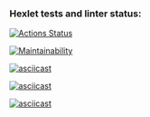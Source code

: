 ### Hexlet tests and linter status:
[![Actions Status](https://github.com/mtalipowa/python-project-49/actions/workflows/hexlet-check.yml/badge.svg)](https://github.com/mtalipowa/python-project-49/actions)

[![Maintainability](https://api.codeclimate.com/v1/badges/c58cfcdc387e265740da/maintainability)](https://codeclimate.com/github/mtalipowa/python-project-49/maintainability)

[![asciicast](https://asciinema.org/a/crscVEOw0iVOOmwxGRR7H7xYM.svg)](https://asciinema.org/a/crscVEOw0iVOOmwxGRR7H7xYM)

[![asciicast](https://asciinema.org/a/WrFNyRnw4I6QvAxUZxUpW4lRv.svg)](https://asciinema.org/a/WrFNyRnw4I6QvAxUZxUpW4lRv)

[![asciicast](https://asciinema.org/a/DBQLYBc23CPvDiRfujeWkwQdl.svg)](https://asciinema.org/a/DBQLYBc23CPvDiRfujeWkwQdl)
